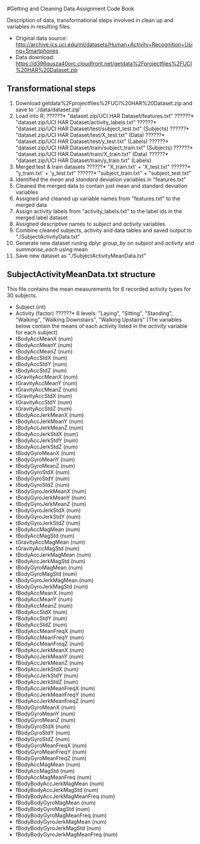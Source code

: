 #Getting and Cleaning Data Assignment Code Book

Description of data, transformational steps involved in clean up and variables in resulting files.
* Original data source: 
http://archive.ics.uci.edu/ml/datasets/Human+Activity+Recognition+Using+Smartphones
* Data download:
https://d396qusza40orc.cloudfront.net/getdata%2Fprojectfiles%2FUCI%20HAR%20Dataset.zip

## Transformational steps
1. Download getdata%2Fprojectfiles%2FUCI%20HAR%20Dataset.zip and save to './data/dataset.zip'
2. Load into R;
??????* "dataset.zip/UCI HAR Dataset/features.txt"
??????* "dataset.zip/UCI HAR Dataset/activity_labels.txt"
??????* "dataset.zip/UCI HAR Dataset/test/subject_test.txt" (Subjects)
??????* "dataset.zip/UCI HAR Dataset/test/X_test.txt" (Data)
??????* "dataset.zip/UCI HAR Dataset/test/y_test.txt" (Labels)
??????* "dataset.zip/UCI HAR Dataset/train/subject_train.txt" (Subjects)
??????* "dataset.zip/UCI HAR Dataset/train/X_train.txt" (Data)
??????* "dataset.zip/UCI HAR Dataset/train/y_train.txt" (Labels)
3. Merged test & train datasets
??????* "X_train.txt' + 'X_test.txt"
??????* "y_train.txt' + 'y_test.txt"
??????* "subject_train.txt" + "subject_test.txt"
4. Identified the *mean* and *standard* deviation variables in "features.txt"
5. Cleaned the merged data to contain just mean and standard deviation variables
6. Assigned and cleaned up variable names from "features.txt" to the merged data 
7. Assign activity labels from "activity_labels.txt" to the label ids in the merged label dataset
8. Assigned descriptive names to *subject* and *activity* variables
9. Combine cleaned subjects, activity and data tables and saved output to "./SubjectActivityData.txt"
10. Generate new dataset runing dplyr *group_by* on *subject* and *activity* and *summarise_each* using mean
11. Save new dataset as "./SubjectActivityMeanData.txt"

## SubjectActivityMeanData.txt structure
This file contains the mean measurements for 6 recorded activity types for 30 subjects.
* Subject (int)
* Activity (factor)
??????* 6 levels: "Laying", "Sitting", "Standing", "Walking", "Walking Downstairs", "Walking Upstairs"
(The variables below contain the means of each activity listed in the *activity* variable for each subject)
* tBodyAccMeanX (num)
* tBodyAccMeanY (num)
* tBodyAccMeanZ (num)
* tBodyAccStdX (num)
* tBodyAccStdY (num)
* tBodyAccStdZ (num)
* tGravityAccMeanX (num)
* tGravityAccMeanY (num)
* tGravityAccMeanZ (num)
* tGravityAccStdX (num)
* tGravityAccStdY (num)
* tGravityAccStdZ (num)
* tBodyAccJerkMeanX (num)
* tBodyAccJerkMeanY (num)
* tBodyAccJerkMeanZ (num)
* tBodyAccJerkStdX (num)
* tBodyAccJerkStdY (num)
* tBodyAccJerkStdZ (num)
* tBodyGyroMeanX (num)
* tBodyGyroMeanY (num)
* tBodyGyroMeanZ (num)
* tBodyGyroStdX (num)
* tBodyGyroStdY (num)
* tBodyGyroStdZ (num)
* tBodyGyroJerkMeanX (num)
* tBodyGyroJerkMeanY (num)
* tBodyGyroJerkMeanZ (num)
* tBodyGyroJerkStdX (num)
* tBodyGyroJerkStdY (num)
* tBodyGyroJerkStdZ (num)
* tBodyAccMagMean (num)
* tBodyAccMagStd (num)
* tGravityAccMagMean (num)
* tGravityAccMagStd (num)
* tBodyAccJerkMagMean (num)
* tBodyAccJerkMagStd (num)
* tBodyGyroMagMean (num)
* tBodyGyroMagStd (num)
* tBodyGyroJerkMagMean (num)
* tBodyGyroJerkMagStd (num)
* fBodyAccMeanX (num)
* fBodyAccMeanY (num)
* fBodyAccMeanZ (num)
* fBodyAccStdX (num)
* fBodyAccStdY (num)
* fBodyAccStdZ (num)
* fBodyAccMeanFreqX (num)
* fBodyAccMeanFreqY (num)
* fBodyAccMeanFreqZ (num)
* fBodyAccJerkMeanX (num)
* fBodyAccJerkMeanY (num)
* fBodyAccJerkMeanZ (num)
* fBodyAccJerkStdX (num)
* fBodyAccJerkStdY (num)
* fBodyAccJerkStdZ (num)
* fBodyAccJerkMeanFreqX (num)
* fBodyAccJerkMeanFreqY (num)
* fBodyAccJerkMeanFreqZ (num)
* fBodyGyroMeanX (num)
* fBodyGyroMeanY (num)
* fBodyGyroMeanZ (num)
* fBodyGyroStdX (num)
* fBodyGyroStdY (num)
* fBodyGyroStdZ (num)
* fBodyGyroMeanFreqX (num)
* fBodyGyroMeanFreqY (num)
* fBodyGyroMeanFreqZ (num)
* fBodyAccMagMean (num)
* fBodyAccMagStd (num)
* fBodyAccMagMeanFreq (num)
* fBodyBodyAccJerkMagMean (num)
* fBodyBodyAccJerkMagStd (num)
* fBodyBodyAccJerkMagMeanFreq  (num)
* fBodyBodyGyroMagMean (num)
* fBodyBodyGyroMagStd (num)
* fBodyBodyGyroMagMeanFreq (num)
* fBodyBodyGyroJerkMagMean (num)
* fBodyBodyGyroJerkMagStd (num)
* fBodyBodyGyroJerkMagMeanFreq (num)